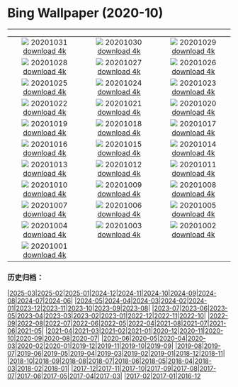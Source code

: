 # Bing Wallpaper (2020-10)
**************
| | | |
| :----: | :----: | :----: |
| ![](https://www.bing.com/th?id=OHR.GreyLady_EN-US0986534396_1920x1080.jpg) 20201031 [download 4k](https://www.bing.com/th?id=OHR.GreyLady_EN-US0986534396_UHD.jpg) | ![](https://www.bing.com/th?id=OHR.FishOwl_EN-US0921851280_1920x1080.jpg) 20201030 [download 4k](https://www.bing.com/th?id=OHR.FishOwl_EN-US0921851280_UHD.jpg) | ![](https://www.bing.com/th?id=OHR.Mazezilla_EN-US0859018469_1920x1080.jpg) 20201029 [download 4k](https://www.bing.com/th?id=OHR.Mazezilla_EN-US0859018469_UHD.jpg) |
| ![](https://www.bing.com/th?id=OHR.BasilicaVoto_EN-US0798981928_1920x1080.jpg) 20201028 [download 4k](https://www.bing.com/th?id=OHR.BasilicaVoto_EN-US0798981928_UHD.jpg) | ![](https://www.bing.com/th?id=OHR.CambronBridge_EN-US0717455259_1920x1080.jpg) 20201027 [download 4k](https://www.bing.com/th?id=OHR.CambronBridge_EN-US0717455259_UHD.jpg) | ![](https://www.bing.com/th?id=OHR.CorfeDorset_EN-US9572315101_1920x1080.jpg) 20201026 [download 4k](https://www.bing.com/th?id=OHR.CorfeDorset_EN-US9572315101_UHD.jpg) |
| ![](https://www.bing.com/th?id=OHR.BCPumpkins_EN-US0587350936_1920x1080.jpg) 20201025 [download 4k](https://www.bing.com/th?id=OHR.BCPumpkins_EN-US0587350936_UHD.jpg) | ![](https://www.bing.com/th?id=OHR.UNBuilding_EN-US0522265387_1920x1080.jpg) 20201024 [download 4k](https://www.bing.com/th?id=OHR.UNBuilding_EN-US0522265387_UHD.jpg) | ![](https://www.bing.com/th?id=OHR.BentsGeneral_EN-US0472253814_1920x1080.jpg) 20201023 [download 4k](https://www.bing.com/th?id=OHR.BentsGeneral_EN-US0472253814_UHD.jpg) |
| ![](https://www.bing.com/th?id=OHR.LauwersmeerNP_EN-US2836506313_1920x1080.jpg) 20201022 [download 4k](https://www.bing.com/th?id=OHR.LauwersmeerNP_EN-US2836506313_UHD.jpg) | ![](https://www.bing.com/th?id=OHR.ChameleonIndonesia_EN-US2666519923_1920x1080.jpg) 20201021 [download 4k](https://www.bing.com/th?id=OHR.ChameleonIndonesia_EN-US2666519923_UHD.jpg) | ![](https://www.bing.com/th?id=OHR.BLNC_EN-US2449834923_1920x1080.jpg) 20201020 [download 4k](https://www.bing.com/th?id=OHR.BLNC_EN-US2449834923_UHD.jpg) |
| ![](https://www.bing.com/th?id=OHR.MatiSiTemple_EN-US2396131405_1920x1080.jpg) 20201019 [download 4k](https://www.bing.com/th?id=OHR.MatiSiTemple_EN-US2396131405_UHD.jpg) | ![](https://www.bing.com/th?id=OHR.SitkaHarbor_EN-US2258438192_1920x1080.jpg) 20201018 [download 4k](https://www.bing.com/th?id=OHR.SitkaHarbor_EN-US2258438192_UHD.jpg) | ![](https://www.bing.com/th?id=OHR.PisgahNationalForest_EN-US2033382937_1920x1080.jpg) 20201017 [download 4k](https://www.bing.com/th?id=OHR.PisgahNationalForest_EN-US2033382937_UHD.jpg) |
| ![](https://www.bing.com/th?id=OHR.WorldFoodDay_EN-US1932305468_1920x1080.jpg) 20201016 [download 4k](https://www.bing.com/th?id=OHR.WorldFoodDay_EN-US1932305468_UHD.jpg) | ![](https://www.bing.com/th?id=OHR.OchreSeaStar_EN-US1746516942_1920x1080.jpg) 20201015 [download 4k](https://www.bing.com/th?id=OHR.OchreSeaStar_EN-US1746516942_UHD.jpg) | ![](https://www.bing.com/th?id=OHR.BavariaFossil_EN-US1618946222_1920x1080.jpg) 20201014 [download 4k](https://www.bing.com/th?id=OHR.BavariaFossil_EN-US1618946222_UHD.jpg) |
| ![](https://www.bing.com/th?id=OHR.TrueFox_EN-US1510030210_1920x1080.jpg) 20201013 [download 4k](https://www.bing.com/th?id=OHR.TrueFox_EN-US1510030210_UHD.jpg) | ![](https://www.bing.com/th?id=OHR.HaidaTotems_EN-US1355660363_1920x1080.jpg) 20201012 [download 4k](https://www.bing.com/th?id=OHR.HaidaTotems_EN-US1355660363_UHD.jpg) | ![](https://www.bing.com/th?id=OHR.GeghardMonastery_EN-US0782868879_1920x1080.jpg) 20201011 [download 4k](https://www.bing.com/th?id=OHR.GeghardMonastery_EN-US0782868879_UHD.jpg) |
| ![](https://www.bing.com/th?id=OHR.AmericanFlyer_EN-US0689904340_1920x1080.jpg) 20201010 [download 4k](https://www.bing.com/th?id=OHR.AmericanFlyer_EN-US0689904340_UHD.jpg) | ![](https://www.bing.com/th?id=OHR.RoaringCascade_EN-US0634947317_1920x1080.jpg) 20201009 [download 4k](https://www.bing.com/th?id=OHR.RoaringCascade_EN-US0634947317_UHD.jpg) | ![](https://www.bing.com/th?id=OHR.BlanketOctopus_EN-US2551885510_1920x1080.jpg) 20201008 [download 4k](https://www.bing.com/th?id=OHR.BlanketOctopus_EN-US2551885510_UHD.jpg) |
| ![](https://www.bing.com/th?id=OHR.RestormelCastle_EN-US2439587388_1920x1080.jpg) 20201007 [download 4k](https://www.bing.com/th?id=OHR.RestormelCastle_EN-US2439587388_UHD.jpg) | ![](https://www.bing.com/th?id=OHR.YunchengSaltLake_EN-US2391334291_1920x1080.jpg) 20201006 [download 4k](https://www.bing.com/th?id=OHR.YunchengSaltLake_EN-US2391334291_UHD.jpg) | ![](https://www.bing.com/th?id=OHR.PRookery_EN-US2351297489_1920x1080.jpg) 20201005 [download 4k](https://www.bing.com/th?id=OHR.PRookery_EN-US2351297489_UHD.jpg) |
| ![](https://www.bing.com/th?id=OHR.MontageJupiterIo_EN-US2310290045_1920x1080.jpg) 20201004 [download 4k](https://www.bing.com/th?id=OHR.MontageJupiterIo_EN-US2310290045_UHD.jpg) | ![](https://www.bing.com/th?id=OHR.FatBearWeek_EN-US2267733203_1920x1080.jpg) 20201003 [download 4k](https://www.bing.com/th?id=OHR.FatBearWeek_EN-US2267733203_UHD.jpg) | ![](https://www.bing.com/th?id=OHR.OwensRiver_EN-US2212095060_1920x1080.jpg) 20201002 [download 4k](https://www.bing.com/th?id=OHR.OwensRiver_EN-US2212095060_UHD.jpg) |
| ![](https://www.bing.com/th?id=OHR.SingaporeLanterns_EN-US2165733985_1920x1080.jpg) 20201001 [download 4k](https://www.bing.com/th?id=OHR.SingaporeLanterns_EN-US2165733985_UHD.jpg) |  |  |

### 历史归档：

|[2025-03](/../2025-03/2025-03.md)|[2025-02](/../2025-02/2025-02.md)|[2025-01](/../2025-01/2025-01.md)|[2024-12](/../2024-12/2024-12.md)|[2024-11](/../2024-11/2024-11.md)|[2024-10](/../2024-10/2024-10.md)|[2024-09](/../2024-09/2024-09.md)|[2024-08](/../2024-08/2024-08.md)|[2024-07](/../2024-07/2024-07.md)|[2024-06](/../2024-06/2024-06.md)|
|[2024-05](/../2024-05/2024-05.md)|[2024-04](/../2024-04/2024-04.md)|[2024-03](/../2024-03/2024-03.md)|[2024-02](/../2024-02/2024-02.md)|[2024-01](/../2024-01/2024-01.md)|[2023-12](/../2023-12/2023-12.md)|[2023-11](/../2023-11/2023-11.md)|[2023-10](/../2023-10/2023-10.md)|[2023-09](/../2023-09/2023-09.md)|[2023-08](/../2023-08/2023-08.md)|
|[2023-07](/../2023-07/2023-07.md)|[2023-06](/../2023-06/2023-06.md)|[2023-05](/../2023-05/2023-05.md)|[2023-04](/../2023-04/2023-04.md)|[2023-03](/../2023-03/2023-03.md)|[2023-02](/../2023-02/2023-02.md)|[2023-01](/../2023-01/2023-01.md)|[2022-12](/../2022-12/2022-12.md)|[2022-11](/../2022-11/2022-11.md)|[2022-10](/../2022-10/2022-10.md)|
|[2022-09](/../2022-09/2022-09.md)|[2022-08](/../2022-08/2022-08.md)|[2022-07](/../2022-07/2022-07.md)|[2022-06](/../2022-06/2022-06.md)|[2022-05](/../2022-05/2022-05.md)|[2022-04](/../2022-04/2022-04.md)|[2021-08](/../2021-08/2021-08.md)|[2021-07](/../2021-07/2021-07.md)|[2021-06](/../2021-06/2021-06.md)|[2021-05](/../2021-05/2021-05.md)|
|[2021-04](/../2021-04/2021-04.md)|[2021-03](/../2021-03/2021-03.md)|[2021-02](/../2021-02/2021-02.md)|[2021-01](/../2021-01/2021-01.md)|[2020-12](/../2020-12/2020-12.md)|[2020-11](/../2020-11/2020-11.md)|[2020-10](/2020-10.md)|[2020-09](/../2020-09/2020-09.md)|[2020-08](/../2020-08/2020-08.md)|[2020-07](/../2020-07/2020-07.md)|
|[2020-06](/../2020-06/2020-06.md)|[2020-05](/../2020-05/2020-05.md)|[2020-04](/../2020-04/2020-04.md)|[2020-03](/../2020-03/2020-03.md)|[2020-02](/../2020-02/2020-02.md)|[2020-01](/../2020-01/2020-01.md)|[2019-12](/../2019-12/2019-12.md)|[2019-11](/../2019-11/2019-11.md)|[2019-10](/../2019-10/2019-10.md)|[2019-09](/../2019-09/2019-09.md)|
|[2019-08](/../2019-08/2019-08.md)|[2019-07](/../2019-07/2019-07.md)|[2019-06](/../2019-06/2019-06.md)|[2019-05](/../2019-05/2019-05.md)|[2019-04](/../2019-04/2019-04.md)|[2019-03](/../2019-03/2019-03.md)|[2019-02](/../2019-02/2019-02.md)|[2019-01](/../2019-01/2019-01.md)|[2018-12](/../2018-12/2018-12.md)|[2018-11](/../2018-11/2018-11.md)|
|[2018-10](/../2018-10/2018-10.md)|[2018-09](/../2018-09/2018-09.md)|[2018-08](/../2018-08/2018-08.md)|[2018-07](/../2018-07/2018-07.md)|[2018-06](/../2018-06/2018-06.md)|[2018-05](/../2018-05/2018-05.md)|[2018-04](/../2018-04/2018-04.md)|[2018-03](/../2018-03/2018-03.md)|[2018-02](/../2018-02/2018-02.md)|[2018-01](/../2018-01/2018-01.md)|
|[2017-12](/../2017-12/2017-12.md)|[2017-11](/../2017-11/2017-11.md)|[2017-10](/../2017-10/2017-10.md)|[2017-09](/../2017-09/2017-09.md)|[2017-08](/../2017-08/2017-08.md)|[2017-07](/../2017-07/2017-07.md)|[2017-06](/../2017-06/2017-06.md)|[2017-05](/../2017-05/2017-05.md)|[2017-04](/../2017-04/2017-04.md)|[2017-03](/../2017-03/2017-03.md)|
|[2017-02](/../2017-02/2017-02.md)|[2017-01](/../2017-01/2017-01.md)|[2016-12](/../2016-12/2016-12.md)